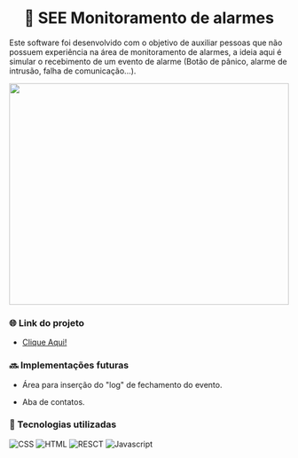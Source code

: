 <div align="center"> 

# 📡 SEE Monitoramento de alarmes

</div>

Este software foi desenvolvido com o objetivo de auxiliar pessoas que não possuem experiência na área de monitoramento de alarmes, a ideia aqui é simular o recebimento de um evento de alarme (Botão de pânico, alarme de intrusão, falha de comunicação...).

<img src="https://user-images.githubusercontent.com/34304319/228600300-7b8d37c9-f65e-4345-87aa-dc9fe7aa319e.gif" height="400" width="100%">


### 🌐 Link do projeto

- [Clique Aqui!](https://see-monitoring.web.app/)

### 🔜 Implementações futuras

- Área para inserção do "log" de fechamento do evento.

- Aba de contatos.  

### 🔧 Tecnologias utilizadas

![CSS](https://skillicons.dev/icons?i=css)
![HTML](https://skillicons.dev/icons?i=html)
![RESCT](https://skillicons.dev/icons?i=react)
![Javascript](https://skillicons.dev/icons?i=js)
